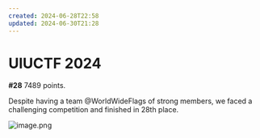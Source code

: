 ```yaml
---
created: 2024-06-28T22:58
updated: 2024-06-30T21:28
---
```


# UIUCTF 2024

**#28** 7489 points.

Despite having a team @WorldWideFlags of strong members, we faced a challenging competition and finished in 28th place.

![image.png](https://res.cloudinary.com/kumonochisanaka/image/upload/v1719794356/2024/06/0a27dbacf99f7a5d6da6529ea6248962.png)
